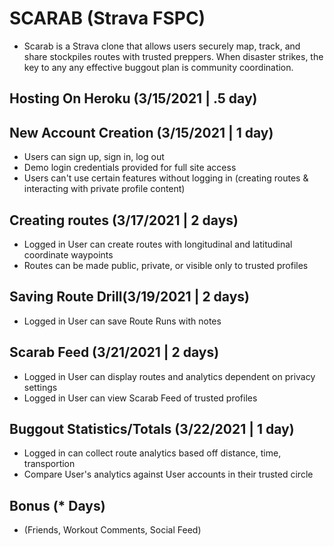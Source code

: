 # SCARAB (Strava FSPC)

* Scarab is a Strava clone that allows users securely map, track, and share stockpiles routes with trusted preppers.  When disaster strikes, the key to any any effective buggout plan is community coordination.


## Hosting On Heroku (3/15/2021 | .5 day)
## New Account Creation (3/15/2021 | 1 day)
* Users can sign up, sign in, log out
* Demo login credentials provided for full site access
* Users can't use certain features without logging in (creating routes & interacting with private profile content)

## Creating routes (3/17/2021 | 2 days)
* Logged in User can create routes with longitudinal and latitudinal coordinate waypoints
* Routes can be made public, private, or visible only to trusted profiles

## Saving Route Drill(3/19/2021 | 2 days)
* Logged in User can save Route Runs with notes

## Scarab Feed (3/21/2021 | 2 days)
* Logged in User can display routes and analytics dependent on privacy settings
* Logged in User can view Scarab Feed of trusted profiles 

## Buggout Statistics/Totals (3/22/2021 | 1 day)
* Logged in can collect route analytics based off distance, time, transportion
* Compare User's analytics against User accounts in their trusted circle

## Bonus  (* Days)
* (Friends, Workout Comments, Social Feed)
